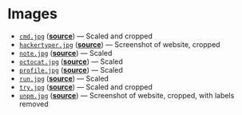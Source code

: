 # Images

*   [`cmd.jpg`](cmd.jpg)
    ([**source**](https://moodle.cmd.hva.nl/mod/page/view.php?id=1746))
    — Scaled and cropped
*   [`hackertyper.jpg`](hackertyper.jpg)
    ([**source**](http://hackertyper.net))
    — Screenshot of website, cropped
*   [`note.jpg`](note.jpg)
    ([**source**](https://unsplash.com/photos/Hb6uWq0i4MI))
    — Scaled
*   [`octocat.jpg`](octocat.jpg)
    ([**source**](https://unsplash.com/photos/Bb_X4JgSqIM))
    — Scaled
*   [`profile.jpg`](profile.jpg)
    ([**source**](https://unsplash.com/photos/i6LqbzXqy2A))
    — Scaled
*   [`run.jpg`](run.jpg)
    ([**source**](https://unsplash.com/photos/Zp-wTck-3Zw))
    — Scaled
*   [`try.jpg`](try.jpg)
    ([**source**](https://unsplash.com/photos/xceMsVvxcd4))
    — Scaled and cropped
*   [`unpm.jpg`](unpm.jpg)
    ([**source**](https://unpm.nodesource.com))
    — Screenshot of website, cropped, with labels removed
